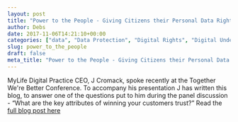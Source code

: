 ```yaml
---
layout: post
title: "Power to the People - Giving Citizens their Personal Data Rights Back"
author: Debs
date: 2017-11-06T14:21:10+00:00
categories: ["data", "Data Protection", "Digital Rights", "Digital Understanding", "GDPR", "General Data Protection Regulation", "Opinions", "Personal Data", "Privacy"]
slug: power_to_the_people
draft: false
meta_title: "Power to the People - Giving Citizens their Personal Data Rights Back"
---
```


MyLife Digital Practice CEO, J Cromack, spoke recently at the Together We're Better Conference. To accompany his presentation J has written this blog, to answer one of the questions put to him during the panel discussion - “What are the key attributes of winning your customers trust?” Read the [full blog post here](http://bit.ly/MLD_TWB_LoveDigitalUnderstanding)